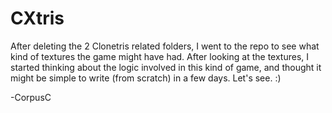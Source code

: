 # CXtris

After deleting the 2 Clonetris related folders, I went to the repo to see what kind of
textures the game might have had.  After looking at the textures, I started thinking 
about the logic involved in this kind of game, and thought it might be simple to write 
(from scratch) in a few days.  Let's see.  :)

-CorpusC
